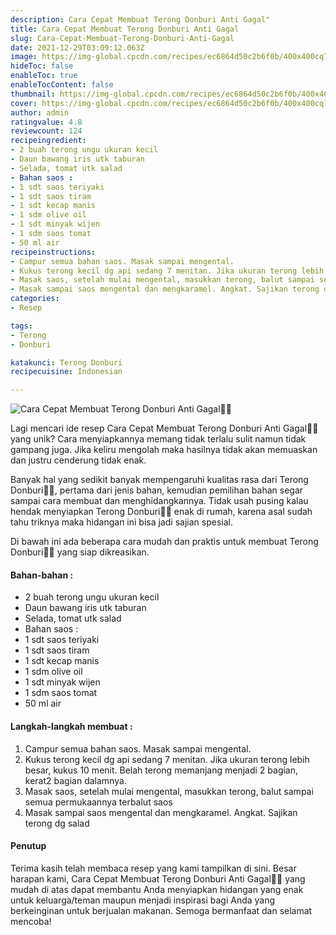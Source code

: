 ```yaml
---
description: Cara Cepat Membuat Terong Donburi Anti Gagal"
title: Cara Cepat Membuat Terong Donburi Anti Gagal
slug: Cara-Cepat-Membuat-Terong-Donburi-Anti-Gagal
date: 2021-12-29T03:09:12.063Z
image: https://img-global.cpcdn.com/recipes/ec6864d50c2b6f0b/400x400cq70/photo.jpg
hideToc: false
enableToc: true
enableTocContent: false
thumbnail: https://img-global.cpcdn.com/recipes/ec6864d50c2b6f0b/400x400cq70/photo.jpg
cover: https://img-global.cpcdn.com/recipes/ec6864d50c2b6f0b/400x400cq70/photo.jpg
author: admin
ratingvalue: 4.8
reviewcount: 124
recipeingredient:
- 2 buah terong ungu ukuran kecil
- Daun bawang iris utk taburan
- Selada, tomat utk salad
- Bahan saos :
- 1 sdt saos teriyaki
- 1 sdt saos tiram
- 1 sdt kecap manis
- 1 sdm olive oil
- 1 sdt minyak wijen
- 1 sdm saos tomat
- 50 ml air
recipeinstructions:
- Campur semua bahan saos. Masak sampai mengental.
- Kukus terong kecil dg api sedang 7 menitan. Jika ukuran terong lebih besar, kukus 10 menit. Belah terong memanjang menjadi 2 bagian, kerat2 bagian dalamnya.
- Masak saos, setelah mulai mengental, masukkan terong, balut sampai semua permukaannya terbalut saos
- Masak sampai saos mengental dan mengkaramel. Angkat. Sajikan terong dg salad
categories:
- Resep

tags:
- Terong
- Donburi

katakunci: Terong Donburi
recipecuisine: Indonesian

---
```


![Cara Cepat Membuat Terong Donburi Anti Gagal👩‍🍳](https://img-global.cpcdn.com/recipes/ec6864d50c2b6f0b/400x400cq70/photo.jpg)

Lagi mencari ide resep Cara Cepat Membuat Terong Donburi Anti Gagal👩‍🍳 yang unik? Cara menyiapkannya memang tidak terlalu sulit namun tidak gampang juga. Jika keliru mengolah maka hasilnya tidak akan memuaskan dan justru cenderung tidak enak.

Banyak hal yang sedikit banyak mempengaruhi kualitas rasa dari Terong Donburi👩‍🍳, pertama dari jenis bahan, kemudian pemilihan bahan segar sampai cara membuat dan menghidangkannya. Tidak usah pusing kalau hendak menyiapkan Terong Donburi👩‍🍳 enak di rumah, karena asal sudah tahu triknya maka hidangan ini bisa jadi sajian spesial.

Di bawah ini ada beberapa cara mudah dan praktis untuk membuat Terong Donburi👩‍🍳 yang siap dikreasikan.

<!--inarticleads1-->

#### Bahan-bahan :

- 2 buah terong ungu ukuran kecil
- Daun bawang iris utk taburan
- Selada, tomat utk salad
- Bahan saos :
- 1 sdt saos teriyaki
- 1 sdt saos tiram
- 1 sdt kecap manis
- 1 sdm olive oil
- 1 sdt minyak wijen
- 1 sdm saos tomat
- 50 ml air

<!--inarticleads2-->

#### Langkah-langkah membuat :

1. Campur semua bahan saos. Masak sampai mengental.
1. Kukus terong kecil dg api sedang 7 menitan. Jika ukuran terong lebih besar, kukus 10 menit. Belah terong memanjang menjadi 2 bagian, kerat2 bagian dalamnya.
1. Masak saos, setelah mulai mengental, masukkan terong, balut sampai semua permukaannya terbalut saos
1. Masak sampai saos mengental dan mengkaramel. Angkat. Sajikan terong dg salad

#### Penutup

Terima kasih telah membaca resep yang kami tampilkan di sini. Besar harapan kami, Cara Cepat Membuat Terong Donburi Anti Gagal👩‍🍳 yang mudah di atas dapat membantu Anda menyiapkan hidangan yang enak untuk keluarga/teman maupun menjadi inspirasi bagi Anda yang berkeinginan untuk berjualan makanan. Semoga bermanfaat dan selamat mencoba!